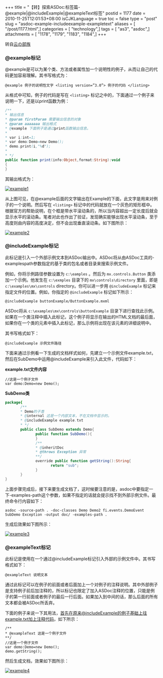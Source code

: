 +++
title = "【转】探索ASDoc:标签篇-@example|@includeExample|@exampleText标签"
postid = 1177
date = 2010-11-25T12:01:53+08:00
isCJKLanguage = true
toc = false
type = "post"
slug = "asdoc-example-includeexample-exampletext"
aliases = [ "/post/1177.html",]
categories = [ "technology",]
tags = [ "as3", "asdoc",]
attachments = [ "1178", "1179", "1183", "1184",]
+++


转自[云の部族](http://hi.baidu.com/vim888/blog/item/f8cbd812f08ab8c5c2fd7839.html)


### @example标记

@example是可以为某个类、方法或者属性加一个说明性的例子，从而让自己的代码更加容易理解。其书写格式为：

```
@example 例子的说明性文字 <listing version=”3.0”> 例子的代码 </listing>
```

从格式中可知，例子的代码是写在 `<listing>` 标记之中的，下面通过一个例子来说明一下，还是以print函数为例：<!--more-->

``` actionscript
/**
* 输出信息
* @param firstParam 需要输出信息的对象
* @param aaaaaaa 输出格式
* @example 下面例子是通过print函数输出信息。
* 
* var i:int=1;
* var demo:Demo=new Demo();
* demo.print(i,"%d");
* 
* */
public function print(info:Object,format:String):void
{
}
```

其输出格式为：

[![](/uploads/2010/11/example1.jpg "example1")](/uploads/2010/11/example1.jpg)

从上图可见，在@example后面的文字输出在Example的下面，此文字是用来对例子的一个说明。然后写在 `<listing>` 标记中的代码就放在一个灰色的矩形框中。根据官方的帮助说明，在个框是带水平滚动条的，所以当内容超出一定长度后就会显示水平的滚动条。笔者对此也作出了验证，发现确实能够出现水平滚动条，至于高度则由内容的高度决定，但不会出现垂直滚动条。如下图所示：

[![](/uploads/2010/11/example2.jpg "example2")](/uploads/2010/11/example2.jpg)

### @includeExample标记

此标记是引入一个外部示例文本到ASDoc输出中。ASDoc将从由ASDoc工具的-examplespath参数指定的基于类的包名或者目录来搜索示例文件。

例如，你将示例路径参数设置为 `c:\eamples` 。然后为 `mx.controls.Button` 类添加一个示例。他发生在 `c:\exmples` 目录下的 `mx\controls\directory` 里面，即是 `c:\examples\mx\controls` directory。你可以进一步用 `@includeExample` 标记来指定文件的位置。例如，你指定的 `@includeExample` 标记如下所示：

```
@includeExample buttonExample/ButtonExample.mxml
```

ASDoc将从 `c:\examples\mx\controls\buttonExample` 目录下进行查找此示例。如果在一个类注释中插入此标记，这个例子将显示在输出的HTML文档的最后面，如果你在一个类的元素中插入此标记，那么示例将出现在该元素的详细说明中。

其书写格式如下：

```
@includeExample 示例文件路径
```

下面来通过示例看一下生成的文档样式如何，先建立一个示例文件example.txt，然后在SubDemo中运用@includeExample来引入此文件，代码如下：

**example.txt文件内容**

```
//这是一个例子文件
var demo:Demo=new Demo();
```

**SubDemo类**

``` actionscript
package{
       /**
       * Demo的子类
       * @internal 这是一个内部文本，不在文档中显示的。
       * @includeExample example.txt
       * */
       public class SubDemo extends Demo{
              public function SubDemo(){
              }
              /**
              * @inheritDoc
              * @throws Exception 异常
              **/
              override public function getString():String{
                     return "sub";
              }
       }
}
```

上面步骤完成后，接下来要生成文档了，这时候要注意的是，asdoc中要指定一下-examples-path这个参数，如果不指定的话就会提示找不到外部示例文件。最终命令行内容如下：

```
asdoc -source-path . -doc-classes Demo Demo2 fi.events.DemoEvent SubDemo Exception -output doc/ -examples-path .
```

生成后效果如下图所示：

[![](/uploads/2010/11/example3.jpg "example3")](/uploads/2010/11/example3.jpg)

### @exampleText标记

此标记是使用在一个通过@includeExample标记引入外部的示例文件中。其书写格式如下：

`@exampleText 说明文本`

通过此标记可以在例子的前面或者后面加上一个对例子的注释说明。其中外部例子是支持例子前后加注释的，所以标记也限定了加入ASDoc注释的位置，只能是例子的第一行前面或者例子的最后一行后面。如果加入到中间的话，那么后面的所有文本都会被ASDoc所丢弃。

下面的例子来说一下其用法，首先在原来@includeExample的例子基础上往example.txt加上注释代码，如下所示：

```
/**
* @exampleText 这是一个例子文件
**/
//这是一个例子文件
var demo:Demo=new Demo();
demo.getString();
```

然后生成文档，效果如下图所示：  

[![](/uploads/2010/11/example4.jpg "example4")](/uploads/2010/11/example4.jpg)

